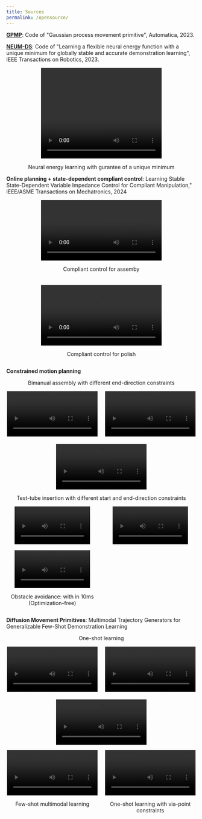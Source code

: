 ```yaml
---
title: Sources
permalink: /opensource/
---
```


[**GPMP**](files/GPMP_openSourced.zip): Code of "Gaussian process movement primitive", Automatica, 2023.

[**NEUM-DS**](files/NEUM_openSOurced.zip): Code of "Learning a flexible neural energy function with a unique minimum for globally stable and accurate demonstration learning", IEEE Transactions on Robotics, 2023.

<div style="text-align:center;">
<video width="320" height="240" controls>
  <source src="https://zhjin-real.github.io/files/BendedLine-energy-fixed.mp4" type="video/mp4" >
</video>
  <p> Neural energy learning with gurantee of a unique minimum </p>
</div>

**Online planning + state-dependent compliant control**: Learning Stable State-Dependent Variable Impedance Control for Compliant Manipulation," IEEE/ASME Transactions on Mechatronics, 2024

<div style="display:flex; justify-content:center; gap:20px; flex-wrap:wrap;">
  <div>
    <video controls width="320">
      <source src="https://zhjin-real.github.io/files/assembly-fixed.mp4" type="video/mp4">
    </video>
    <p style="text-align:center;">Compliant control for assemby</p>
  </div>

  <div>
    <video controls width="320">
      <source src="https://zhjin-real.github.io/files/polish-fixed.mp4" type="video/mp4">
    </video>
    <p style="text-align:center;">Compliant control for polish</p>
  </div>
</div>

**Constrained motion planning**

<p style="text-align:center;">Bimanual assembly with different end-direction constraints</p>

<div style="display:flex; justify-content:center; gap:20px; flex-wrap:wrap;">
  <div>
    <video controls width="240">
      <source src="https://zhjin-real.github.io/files/exp1_video1-fixed.mp4" type="video/mp4">
    </video>
  </div>

  <div>
    <video controls width="240">
      <source src="https://zhjin-real.github.io/files/exp1_video2-fixed.mp4" type="video/mp4">
    </video>
  </div>

   <div>
    <video controls width="240">
      <source src="https://zhjin-real.github.io/files/exp1_video3-fixed.mp4" type="video/mp4">
    </video>
  </div>
</div>

<p style="text-align:center;">Test-tube insertion with different start and end-direction constraints</p>
<div style="
  display: grid;
  grid-template-columns: repeat(auto-fit, minmax(220px, 1fr));
  gap: 16px;
  justify-items: center;
">
  <video controls width="200">
    <source src="https://zhjin-real.github.io/files/exp2_video1-fixed.mp4" type="video/mp4">
  </video>
  
  <video controls width="200">
    <source src="https://zhjin-real.github.io/files/exp2_video2-fixed.mp4" type="video/mp4">
  </video>

  <div style="text-align:center;">
    <video controls width="200">
      <source src="https://zhjin-real.github.io/files/exp2_video4-fixed.mp4" type="video/mp4">
    </video>
    <p>Obstacle avoidance: with in 10ms (Optimization-free)</p>
  </div>
  
</div>


**Diffusion Movement Primitives**: Multimodal Trajectory Generators for Generalizable Few-Shot Demonstration Learning

<p style="text-align:center;">One-shot learning</p>

<div style="display:flex; justify-content:center; gap:20px; flex-wrap:wrap;">
  <div>
    <video controls width="240">
      <source src="https://zhjin-real.github.io/files/BendedLine-fixed.mp4" type="video/mp4">
    </video>
  </div>

  <div>
    <video controls width="240">
      <source src="https://zhjin-real.github.io/files/CShape-fixed.mp4" type="video/mp4">
    </video>
  </div>

   <div>
    <video controls width="240">
      <source src="https://zhjin-real.github.io/files/DoubleBendedLine-fixed.mp4" type="video/mp4">
    </video>
  </div>
</div>

<p style="text-align:center;">  </p>
<div style="
  display: grid;
  grid-template-columns: repeat(auto-fit, minmax(220px, 1fr));
  gap: 16px;
  justify-items: center;
">
  
 <div style="text-align:center;">
    <video controls width="240">
      <source src="https://zhjin-real.github.io/files/multimodal_learning-fixed.mp4" type="video/mp4">
    </video>
    <p>Few-shot multimodal learning</p>
  </div>

  <div style="text-align:center;">
    <video controls width="240">
      <source src="https://zhjin-real.github.io/files/VP-fixed.mp4" type="video/mp4">
    </video>
    <p>One-shot learning with via-point constraints</p>
  </div>
  
</div>


